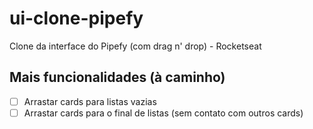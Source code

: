 # ui-clone-pipefy
Clone da interface do Pipefy (com drag n' drop) - Rocketseat

## Mais funcionalidades (à caminho)
- [ ] Arrastar cards para listas vazias
- [ ] Arrastar cards para o final de listas (sem contato com outros cards)
